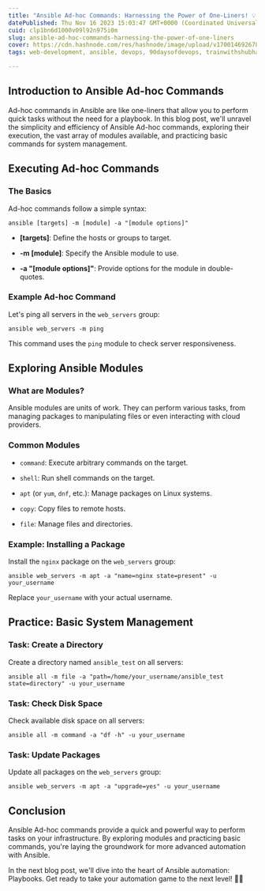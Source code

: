 ```yaml
---
title: "Ansible Ad-hoc Commands: Harnessing the Power of One-Liners! 💡"
datePublished: Thu Nov 16 2023 15:03:47 GMT+0000 (Coordinated Universal Time)
cuid: clp1bn6d1000v09l92n975i0m
slug: ansible-ad-hoc-commands-harnessing-the-power-of-one-liners
cover: https://cdn.hashnode.com/res/hashnode/image/upload/v1700146926787/33253dd0-8f23-4929-8b0e-b7a9c28b865e.gif
tags: web-development, ansible, devops, 90daysofdevops, trainwithshubham

---
```


## Introduction to Ansible Ad-hoc Commands

Ad-hoc commands in Ansible are like one-liners that allow you to perform quick tasks without the need for a playbook. In this blog post, we'll unravel the simplicity and efficiency of Ansible Ad-hoc commands, exploring their execution, the vast array of modules available, and practicing basic commands for system management.

## Executing Ad-hoc Commands

### The Basics

Ad-hoc commands follow a simple syntax:

```plaintext
ansible [targets] -m [module] -a "[module options]"
```

* **\[targets\]**: Define the hosts or groups to target.
    
* **\-m \[module\]**: Specify the Ansible module to use.
    
* **\-a "\[module options\]"**: Provide options for the module in double-quotes.
    

### Example Ad-hoc Command

Let's ping all servers in the `web_servers` group:

```plaintext
ansible web_servers -m ping
```

This command uses the `ping` module to check server responsiveness.

## Exploring Ansible Modules

### What are Modules?

Ansible modules are units of work. They can perform various tasks, from managing packages to manipulating files or even interacting with cloud providers.

### Common Modules

* `command`: Execute arbitrary commands on the target.
    
* `shell`: Run shell commands on the target.
    
* `apt` (or `yum`, `dnf`, etc.): Manage packages on Linux systems.
    
* `copy`: Copy files to remote hosts.
    
* `file`: Manage files and directories.
    

### Example: Installing a Package

Install the `nginx` package on the `web_servers` group:

```plaintext
ansible web_servers -m apt -a "name=nginx state=present" -u your_username
```

Replace `your_username` with your actual username.

## Practice: Basic System Management

### Task: Create a Directory

Create a directory named `ansible_test` on all servers:

```plaintext
ansible all -m file -a "path=/home/your_username/ansible_test state=directory" -u your_username
```

### Task: Check Disk Space

Check available disk space on all servers:

```plaintext
ansible all -m command -a "df -h" -u your_username
```

### Task: Update Packages

Update all packages on the `web_servers` group:

```plaintext
ansible web_servers -m apt -a "upgrade=yes" -u your_username
```

## Conclusion

Ansible Ad-hoc commands provide a quick and powerful way to perform tasks on your infrastructure. By exploring modules and practicing basic commands, you're laying the groundwork for more advanced automation with Ansible.

In the next blog post, we'll dive into the heart of Ansible automation: Playbooks. Get ready to take your automation game to the next level! 🚀🔧